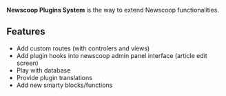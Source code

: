 **Newscoop Plugins System** is the way to extend Newscoop functionalities.

## Features

* Add custom routes (with controlers and views)
* Add plugin hooks into newscoop admin panel interface (article edit screen)
* Play with database
* Provide plugin translations
* Add new smarty blocks/functions
